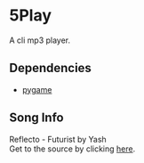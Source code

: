 # 5Play
A cli mp3 player.
## Dependencies
- [pygame](https://www.pygame.org/)
## Song Info
Reflecto - Futurist by Yash<br>
Get to the source by clicking [here](https://www.youtube.com/watch?v=iaw0h4T1WEw).
